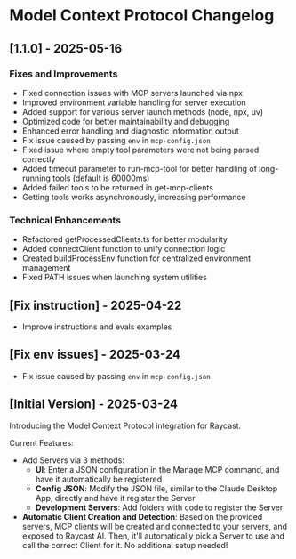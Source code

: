 # Model Context Protocol Changelog

## [1.1.0] - 2025-05-16

### Fixes and Improvements

- Fixed connection issues with MCP servers launched via npx
- Improved environment variable handling for server execution
- Added support for various server launch methods (node, npx, uv)
- Optimized code for better maintainability and debugging
- Enhanced error handling and diagnostic information output
- Fix issue caused by passing `env` in `mcp-config.json`
- Fixed issue where empty tool parameters were not being parsed correctly
- Added timeout parameter to run-mcp-tool for better handling of long-running tools (default is 60000ms)
- Added failed tools to be returned in get-mcp-clients
- Getting tools works asynchronously, increasing performance

### Technical Enhancements

- Refactored getProcessedClients.ts for better modularity
- Added connectClient function to unify connection logic
- Created buildProcessEnv function for centralized environment management
- Fixed PATH issues when launching system utilities


## [Fix instruction] - 2025-04-22

* Improve instructions and evals examples


## [Fix env issues] - 2025-03-24
* Fix issue caused by passing `env` in `mcp-config.json` 


## [Initial Version] - 2025-03-24

Introducing the Model Context Protocol integration for Raycast.

Current Features:

- Add Servers via 3 methods:
  - **UI**: Enter a JSON configuration in the Manage MCP command, and have it automatically be registered
  - **Config JSON**: Modify the JSON file, similar to the Claude Desktop App, directly and have it register the Server
  - **Development Servers**: Add folders with code to register the Server
- **Automatic Client Creation and Detection**: Based on the provided servers, MCP clients will be created and connected to your servers, and exposed to Raycast AI. Then, it'll automatically pick a Server to use and call the correct Client for it. No additional setup needed!
